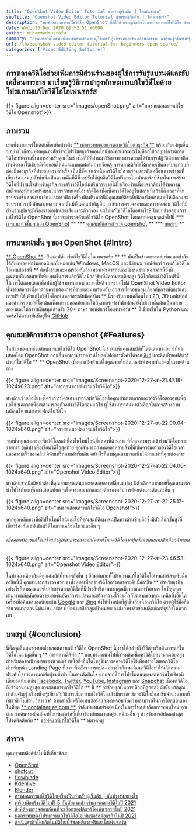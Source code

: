```yaml
---
title: "Openshot Video Editor Tutorial สำหรับผู้เริ่มต้น | โอเพ่นซอร์ส" 
seoTitle: "Openshot Video Editor Tutorial สำหรับผู้เริ่มต้น | โอเพ่นซอร์ส" 
description: "บทช่วยสอนการแก้ไขวิดีโอ OpenShot นี้มีไว้สำหรับผู้เริ่มต้นในการเริ่มการแก้ไขวิดีโอ มันเป็นตัวแก้ไขวิดีโออินเทรนด์ที่มีคุณสมบัติเช่นภาพเคลื่อนไหว 3 มิติและอื่น ๆ" 
date: Wed, 30 Dec 2020 09:52:51 +0000
author: muhammadmustafa
summary: "การตลาดวิดีโอช่วยเพิ่มการมีส่วนร่วมของผู้ใช้การรับรู้แบรนด์และขับเคลื่อนการขาย มาเรียนรู้วิธีการบำรุงทักษะการแก้ไขวิดีโอด้วยโปรแกรมแก้ไขวิดีโอโอเพนซอร์ส" 
url: /th/openshot-video-editor-tutorial-for-beginners-open-source/
categories: ['Video Editing Software']
---
```


## การตลาดวิดีโอช่วยเพิ่มการมีส่วนร่วมของผู้ใช้การรับรู้แบรนด์และขับเคลื่อนการขาย มาเรียนรู้วิธีการบำรุงทักษะการแก้ไขวิดีโอด้วยโปรแกรมแก้ไขวิดีโอโอเพนซอร์ส

{{< figure align=center src="images/openShot.png" alt="บทช่วยสอนการแก้ไขวิดีโอ Openshot">}}


## ภาพรวม
เราเพิ่งเผยแพร่โพสต์บล็อกที่กล่าวถึง [** ผลกระทบของการตลาดวิดีโอต่อธุรกิจ **][1] พร้อมกับแง่มุมอื่น ๆ อย่างไรก็ตามหากคุณสงสัยว่าจะโปรโมตธุรกิจออนไลน์ของคุณและคุณได้เลือกใช้กลยุทธ์การตลาดวิดีโอบทความนี้เหมาะสำหรับคุณ ในช่วงไม่กี่ปีที่ผ่านมาวิธีการทางการตลาดได้รับการปฏิวัติด้วยการถือกำเนิดของโซเชียลมีเดียออนไลน์และแพลตฟอร์มการเรียนรู้ การตลาดดิจิทัลได้กลายเป็นองค์ประกอบที่ต้องมีของธุรกิจที่ประสบความสำเร็จ เป็นที่ชัดเจนว่าเนื้อหาวิดีโอมีส่วนร่วมและขับเคลื่อนการเข้าชมที่เกี่ยวข้องเสมอ ดังนั้นจึงเป็นความคิดที่ดีที่จะปรับใช้ผู้ผลิตวิดีโอฟรีและโอเพ่นซอร์สที่ช่วยในการสร้างวิดีโอที่น่าสนใจสำหรับธุรกิจ
การสร้างวิดีโอส่งเสริมการขายไม่ใช่เรื่องง่ายเนื่องจากต้องได้รับความสนใจและทักษะอย่างมากในการกำหนดเนื้อหาวิดีโอ เมื่อเนื้อหาวิดีโออยู่ในสถานที่แล้วก็ถึงเวลาที่จะรวบรวมชิ้นส่วนเช่นเสียงและกราฟิก เครื่องมือฟรีเหล่านี้มีคุณสมบัติระดับมืออาชีพมากมายให้เลือกและรวบรวมกราฟิกที่หลากหลาย จากนั้นมีขั้นตอนสำคัญอื่น ๆ เช่นการตรวจสอบและการทดสอบ วิดีโอที่มีส่วนร่วมมักจะมีเรื่องราวเอฟเฟกต์เสียงและตัวกรอง จะเริ่มแก้ไขวิดีโอได้อย่างไร? ในบทช่วยสอนการแก้ไขวิดีโอ OpenShot นี้เราจะสำรวจตัวแก้ไขวิดีโอ OpenShot โดยครอบคลุมจุดต่อไปนี้
  *** [การแนะนำสั้น ๆ ของ OpenShot][2] **
  *** [คุณสมบัติการสำรวจ openshot][3] **
  *** [บทสรุป][4] **

## การแนะนำสั้น ๆ ของ OpenShot {#Intro}
[** OpenShot **][5] เป็นซอฟต์แวร์แก้ไขวิดีโอโอเพนซอร์ส ** ** มันเป็นข้ามแพลตฟอร์มและเข้ากันได้กับแพลตฟอร์มยอดนิยมทั้งหมดเช่น Windows, MacOS และ Linux ซอฟต์แวร์การแก้ไขวิดีโอโอเพ่นซอร์สนี้ ** ติดตั้งง่ายและมาพร้อมกับอินเทอร์เฟซตรรกะและใช้งานง่าย นอกจากนี้ยังมีคุณสมบัติมากมายที่เพียงพอในการผลิตวิดีโอมืออาชีพที่มีความละเอียดสูง วิดีโอตัดแต่งวิดีโอฟรีนี้ให้การโต้ตอบเดสก์ท็อปซึ่งผู้ใช้สามารถลากและวางไฟล์จากระบบไฟล์ OpenShot Video Editor นั้นง่ายต่อการตั้งค่าด้วยความต้องการที่ง่ายและมาพร้อมกับเอกสารที่ครอบคลุมเกี่ยวกับการพัฒนาและการปรับใช้
ตัวแก้ไขวิดีโอโอเพ่นซอร์สระดับมืออาชีพ ** นี้รองรับภาพเคลื่อนไหว 2D, 3D เอฟเฟกต์และคำบรรยายวิดีโอ มันแข็งแกร่งปลอดภัยและให้อินเทอร์เฟซที่พักผ่อน ยิ่งไปกว่านั้นมันเป็นหลายภาษาและให้การสนับสนุนสำหรับ 70+ ภาษา ซอฟต์แวร์โอเพ่นซอร์ส ** นี้เขียนขึ้นใน Python และซอร์สโค้ดของมันมีอยู่ใน [GitHub][6]

## คุณสมบัติการสำรวจ openshot {#Features}
ในส่วนของบทช่วยสอนการแก้ไขวิดีโอ OpenShot นี้เราจะเห็นคุณสมบัติที่โดดเด่นบางอย่างที่นำเสนอโดย OpenShot ก่อนอื่นคุณสามารถดาวน์โหลดไฟล์การตั้งค่าได้จาก [ลิงก์][7] และติดตั้งซอฟต์แวร์ตัวแก้ไขวิดีโอ ** ** OpenShot
เมื่อคุณเปิดตัวแก้ไขคุณจะเห็นอินเทอร์เฟซตามที่แสดงในภาพด้านล่าง

{{< figure align=center src="images/Screenshot-2020-12-27-at-21.47.18-1024x623.png" alt="การสอนซอฟต์แวร์แก้ไขวิดีโอ">}}

ทางด้านซ้ายมือมีแผงโครงการที่คุณสามารถนำเข้าวิดีโอหรือคุณสามารถลากและวางวิดีโอของคุณเพื่อแก้ไข นอกจากนี้คุณสามารถดูตัวอย่างวิดีโอก่อนแก้ไข ผู้ใช้สามารถค้นหาตัวเลือกในการสร้างภาพเคลื่อนไหวและเอฟเฟกต์ในวิดีโอ

{{< figure align=center src="images/Screenshot-2020-12-27-at-22.00.04-1024x640.png" alt="การสอนซอฟต์แวร์แก้ไขวิดีโอ">}}

จากนั้นคุณสามารถเพิ่มวิดีโอเหล่านี้ลงในไทม์ไลน์ที่แสดงที่ด้านล่าง ที่นี่คุณสามารถเข้าร่วมวิดีโอหลายรายการ (คลิป) เพื่อเขียนวิดีโอสุดท้าย คุณสามารถกำหนดค่าหลายสิ่งที่นี่เช่นความยาวของวิดีโอเวลาและความเร็วของคลิป มีห้าแทร็กตามค่าเริ่มต้น อย่างไรก็ตามคุณสามารถเพิ่มได้มากเท่าที่คุณต้องการ

{{< figure align=center src="images/Screenshot-2020-12-27-at-22.04.00-1024x649.png" alt="Openshot Video Editor">}}

ทางด้านขวามือมีหน้าต่างที่คุณสามารถเล่นและทดสอบการเปลี่ยนแปลง มีตัวเลือกมากมายที่คุณสามารถนำไปใช้กับแทร็กเช่นซ้อนทับการตั้งค่าระยะเวลาและลำดับของคลิปการตัดแต่งและตัดและอื่น ๆ

{{< figure align=center src="images/Screenshot-2020-12-27-at-22.25.17-1024x640.png" alt="บทช่วยสอนการแก้ไขวิดีโอ Openshot">}}

หากคุณคลิกขวาที่คลิปในไทม์ไลน์และไปที่คุณสมบัติแผงจะเปิดทางด้านซ้ายมือซึ่งมีตัวเลือกขั้นสูงที่เกี่ยวข้องกับเอฟเฟกต์วิดีโอภาพเคลื่อนไหวและอื่น ๆ

###### เมื่อคุณทำการแก้ไขเสร็จแล้วคุณสามารถส่งออก/ดาวน์โหลดวิดีโอจากปุ่มสีแดงบนแถบตัวเลือกด้านบน

{{< figure align=center src="images/Screenshot-2020-12-27-at-23.46.53-1024x640.png" alt="Openshot Video Editor">}}

ในทำนองเดียวกันมีคุณสมบัติที่ทรงพลังอื่น ๆ อีกมากมายที่โปรแกรมแก้ไขวิดีโอโอเพนซอร์สระดับมืออาชีพนี้มี คุณสามารถสำรวจพวกเขาทั้งหมดเพื่อสร้างวิดีโอการตลาดระดับมืออาชีพ ** สำหรับธุรกิจ อย่างไรก็ตามคุณควรไปทำการตลาดวิดีโอที่มีประสิทธิภาพหากคุณมีเวลาและทรัพยากร ในที่สุดคุณสามารถผลักดันยอดขายมากขึ้นอัตราการแปลงและสร้างความไว้วางใจกับตลาดของคุณ เหนือสิ่งอื่นใดเครื่องมือค้นหายอดนิยมเช่น [Google][8] และ [Bing][9] ยังให้น้ำหนักที่สูงขึ้นกับเนื้อหาวิดีโอ ด้วยผู้ใช้มือถือจำนวนมากตอนนี้มันง่ายและตรงไปตรงมาถึงกลุ่มเป้าหมายและส่งภาพจริงของผลิตภัณฑ์ธุรกิจให้พวกเขา

## บทสรุป {#conclusion}
นี่คือจุดสิ้นสุดของบทช่วยสอนการแก้ไขวิดีโอ OpenShot นี้ เราได้กล่าวถึงวิธีการเริ่มต้นการแก้ไขวิดีโอในแง่มุมอื่น ๆ ** การตลาดดิจิทัล ** กลยุทธ์มุ่งเน้นไปที่การผลิตเนื้อหาวิดีโอความละเอียดสูงสำหรับตลาดเป้าหมายของพวกเขา เหนือสิ่งอื่นใดโซลูชันการตลาดวิดีโอใช้เพื่อสร้างโฆษณาวิดีโอสำหรับหน้า Landing Page ที่อาจเพิ่มอัตราการแปลง อย่างไรก็ตามเนื้อหาวิดีโอทำให้เกิดความประทับใจทางอารมณ์ต่อผู้ชมซึ่งช่วยในการตัดสินใจ นอกจากนี้การโปรโมตบนแพลตฟอร์มโซเชียลมีเดียยอดนิยมเช่น [Facebook][10], [Twitter][11], [YouTube][12], [Instagram][13] และ [Snapchat][14] เนื้อหาวิดีโอถึงจำนวนคนสูงสุด การสอนการแก้ไขวิดีโอ ** นี้ ** จะช่วยคุณในการเลือกที่ถูกต้อง ดังนั้นหากคุณกำลังเจริญรุ่งเรืองที่จะรู้เกี่ยวกับวิธีการเริ่มการแก้ไขวิดีโอแล้วมีบรรณาธิการวิดีโอมืออาชีพจำนวนมากที่กล่าวถึงในส่วน "สำรวจ" ด้านล่างซึ่งฟรีโอเพ่นซอร์สและมาพร้อมกับความสามารถในการโฮสต์ตนเอง
ในที่สุด [** containerize.com **][15] กำลังทำงานอย่างต่อเนื่องในการโพสต์บล็อกการสอนใหม่ คุณสามารถค้นหาผลิตภัณฑ์โอเพ่นซอร์สที่เกี่ยวข้องกับหมวดหมู่ยอดนิยมอื่น ๆ สำหรับการอัปเดตล่าสุดโปรดติดต่อกับ ** [ซอฟต์แวร์แก้ไขวิดีโอ][16] ** หมวดหมู่

## สำรวจ
คุณอาจพบลิงค์ต่อไปนี้ที่เกี่ยวข้อง:
  * [OpenShot][5]
  * [shotcut][17]
  * [flowblade][18]
  * [Kdenlive][19]
  * [Blender][20]
  * [การสอนการแก้ไขวิดีโอเครื่องปั่นสำหรับผู้เริ่มต้น | มันทำงานอย่างไร][21]
  * [เครื่องมือสร้างวิดีโอฟรี 5 อันดับแรกสำหรับการตลาดวิดีโอปี 2021][22]
  * [สิ่งที่ต้องตรวจสอบก่อนที่จะเลือกซอฟต์แวร์โอเพ่นซอร์สในปี 2021][23]
  * [ผลกระทบของโปรแกรมแก้ไขวิดีโอโอเพ่นซอร์สต่อธุรกิจในปี 2021][1]
  * [ดำเนินธุรกิจโดยอัตโนมัติโดยใช้ซอฟต์แวร์ฟรีและโอเพ่นซอร์ส][24]

  
[1]: https://blog.containerize.com/video-editing-software/how-video-editing-software-improves-business-video-marketing/
[2]: #intro
[3]: #features
[4]: #Conclusion
[5]: https://products.containerize.com/video-editing-software/openshot
[6]: https://github.com/OpenShot/openshot-qt
[7]: https://www.openshot.org/download/
[8]: https://www.google.com/
[9]: https://www.bing.com/
[10]: https://www.facebook.com/
[11]: https://twitter.com/home
[12]: https://www.youtube.com/
[13]: http://instagram.com
[14]: https://www.snapchat.com/
[15]: https://www.containerize.com/
[16]: https://products.containerize.com/video-editing-software
[17]: https://products.containerize.com/video-editing-software/shotcut
[18]: https://products.containerize.com/video-editing-software/flowblade
[19]: https://products.containerize.com/video-editing-software/kdenlive
[20]: https://products.containerize.com/video-editing-software/blender
[21]: https://blog.containerize.com/video-editing-software/blender-video-editing-tutorial-for-beginners/
[22]: https://blog.containerize.com/video-editing-software/top-5-open-source-video-editor-software-for-video-marketing/
[23]: https://blog.containerize.com/cmdb-software/things-to-review-before-opting-open-source-software-in-2021/
[24]: https://blog.containerize.com/blogging/automate-business-operations-using-open-source-software/
